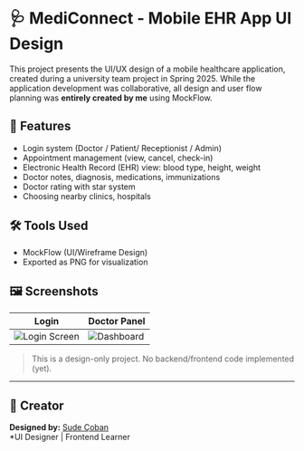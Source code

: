 # 🩺 MediConnect - Mobile EHR App UI Design

This project presents the UI/UX design of a mobile healthcare application, created during a university team project in Spring 2025. While the application development was collaborative, all design and user flow planning was **entirely created by me** using MockFlow.

## 🎯 Features
- Login system (Doctor / Patient/ Receptionist / Admin)
- Appointment management (view, cancel, check-in)
- Electronic Health Record (EHR) view: blood type, height, weight
- Doctor notes, diagnosis, medications, immunizations
- Doctor rating with star system
- Choosing nearby clinics, hospitals

## 🛠️ Tools Used
- MockFlow (UI/Wireframe Design)
- Exported as PNG for visualization

## 🖼️ Screenshots

| Login | Doctor Panel |
|-------|--------------|
| ![Login Screen](screenshots/login_screen.png) | ![Dashboard](screenshots/doctor_dashboard.png) |

> This is a design-only project. No backend/frontend code implemented (yet).

---

## 📌 Creator

**Designed by:** [Sude Çoban](https://github.com/YOUR-USERNAME-HERE)  
*UI Designer | Frontend Learner 
